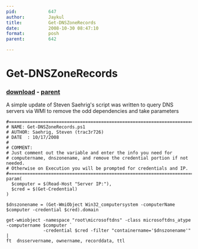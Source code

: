```yaml
---
pid:            647
author:         Jaykul
title:          Get-DNSZoneRecords
date:           2008-10-30 08:47:10
format:         posh
parent:         642

---
```


# Get-DNSZoneRecords

### [download](//scripts/647.ps1) - [parent](//scripts/642.md)

A simple update of Steven Saehrig's script was written to query DNS servers via WMI to remove the odd dependencies and take parameters

```posh
#==========================================================================
# NAME: Get-DNSZoneRecords.ps1
# AUTHOR: Saehrig, Steven (trac3r726)
# DATE  : 10/17/2008
#
# COMMENT: 
# Just comment out the variable and enter the info you need for 
# computername, dnszonename, and remove the credential portion if not needed.
# Otherwise on Execution you will be prompted for credentials and IP.
#==========================================================================
param(
  $computer = $(Read-Host "Server IP:"),
  $cred = $(Get-Credential)
)

$dnszonename = (Get-WmiObject Win32_computersystem -computerName $computer -credential $cred).domain

get-wmiobject -namespace "root\microsoftdns" -class microsoftdns_atype -computername $computer `
              -credential $cred -filter "containername='$dnszonename'" | 
ft  dnsservername, ownername, recorddata, ttl
```
